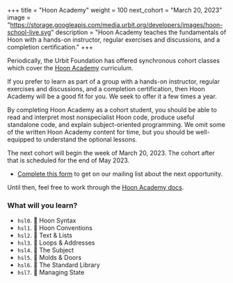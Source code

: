 +++
title = "Hoon Academy"
weight = 100
next_cohort = "March 20, 2023"
image = "https://storage.googleapis.com/media.urbit.org/developers/images/hoon-school-live.svg"
description = "Hoon Academy teaches the fundamentals of Hoon with a hands-on instructor, regular exercises and discussions, and a completion certification."
+++

Periodically, the Urbit Foundation has offered synchronous cohort classes which
cover the [Hoon Academy](/guides/core/hoon-school) curriculum.

If you prefer to learn as part of a group with a hands-on instructor, regular
exercises and discussions, and a completion certification, then Hoon Academy
will be a good fit for you.  We seek to offer it a few times a year.

By completing Hoon Academy as a cohort student, you should be able to read and
interpret most nonspecialist Hoon code, produce useful standalone code, and
explain subject-oriented programming.  We omit some of the written Hoon Academy
content for time, but you should be well-equipped to understand the optional
lessons.

The next cohort will begin the week of March 20, 2023.  The cohort after that is
scheduled for the end of May 2023.

- [Complete this form](https://forms.gle/kgiPckuHaVtJng9r5) to get on our
  mailing list about the next opportunity.

Until then, feel free to work through the [Hoon Academy
docs](/guides/core/hoon-school).


###  What will you learn?

-   `hsl0`. 🌺 Hoon Syntax
-   `hsl1`. 🌿 Hoon Conventions
-   `hsl2`. 🌵 Text & Lists
-   `hsl3`. 🌳 Loops & Addresses
-   `hsl4`. 🌻 The Subject
-   `hsl5`. 🍁 Molds & Doors
-   `hsl6`. 🌹 The Standard Library
-   `hsl7`. 🌲 Managing State
